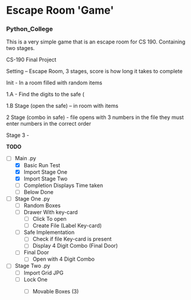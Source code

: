 # Escape Room 'Game'

### Python_College

This is a very simple game that is an escape room for CS 190. Containing two stages.

CS-190 Final Project

Setting – Escape Room, 3 stages, score is how long it takes to complete

Init - In a room filled with random items

1.A - Find the digits to the safe (

1.B Stage (open the safe) – in room with items

2 Stage (combo in safe) - file opens with 3 numbers in the file they must enter numbers in the correct order

Stage 3 -

**TODO**

- [ ] Main .py
    - [x] Basic Run Test
    - [x] Import Stage One
    - [x] Import Stage Two
    - [ ] Completion Displays Time taken
    - [ ] Below Done
- [ ] Stage One .py
    - [ ] Random Boxes
    - [ ] Drawer With key-card
        - [ ] Click To open
        - [ ] Create File (Label Key-card)
    - [ ] Safe Implementation
        - [ ] Check if file Key-card is present
        - [ ] Display 4 Digit Combo (Final Door)
    - [ ] Final Door
        - [ ] Open with 4 Digit Combo
- [ ] Stage Two .py
    - [ ] Import Grid JPG
    - [ ] Lock One
        - [ ] Movable Boxes (3)
    
